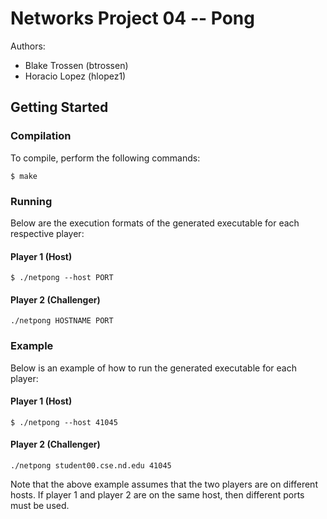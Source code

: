 # Networks Project 04 -- Pong

Authors:
* Blake Trossen (btrossen)
* Horacio Lopez (hlopez1)

## Getting Started
### Compilation
To compile, perform the following commands:
```
$ make
```

### Running
Below are the execution formats of the generated executable for each respective player:
#### Player 1 (Host)
```
$ ./netpong --host PORT
```
#### Player 2 (Challenger)
```
./netpong HOSTNAME PORT
```

### Example
Below is an example of how to run the generated executable for each player:
#### Player 1 (Host)
```
$ ./netpong --host 41045
```
#### Player 2 (Challenger)
```
./netpong student00.cse.nd.edu 41045
```
Note that the above example assumes that the two players are on different hosts. If player 1 and player 2 are on the same host, then different ports must be used.
